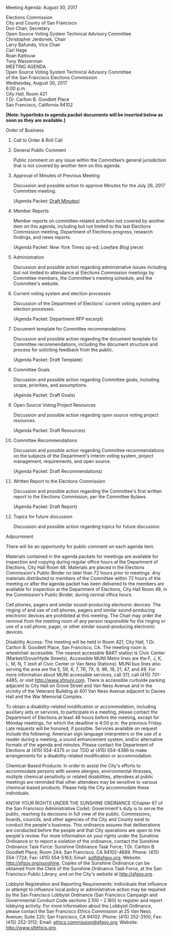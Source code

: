 Meeting Agenda: August 30, 2017


<div id="meeting_header_right" class="headered">
Elections Commission<br>
City and County of San Francisco<br>
Don Chan, Secretary<br>
</div>

<div class="headered">
Open Source Voting System Technical Advisory Committee<br>
Christopher Jerdonek, Chair<br>
Larry Bafundo, Vice Chair<br>
Carl Hage<br>
Roan Kattouw<br>
Tony Wasserman<br>
</div>

<div id="meeting_header_main" class="headered">
MEETING AGENDA<br>
Open Source Voting System Technical Advisory Committee<br>
of the San Francisco Elections Commission<br>
Wednesday, August 30, 2017<br>
6:00 p.m.<br>
City Hall, Room 421<br>
1 Dr. Carlton B. Goodlett Place<br>
San Francisco, California 94102<br>
</div>

**[Note: hyperlinks to agenda packet documents will be inserted below
as soon as they are available.]**

Order of Business

1.  Call to Order & Roll Call

2.  General Public Comment

    Public comment on any issue within the Committee’s general jurisdiction that is not covered by another item on this agenda.

3.  Approval of Minutes of Previous Meeting

    Discussion and possible action to approve Minutes for the July 26, 2017 Committee meeting.

    (Agenda Packet: [Draft Minutes](/meetings/2017-07-26/minutes-draft))

4.  Member Reports

    Member reports on committee-related activities not covered by another
item on this agenda, including but not limited to the last Elections
Commission meeting, Department of Elections progress, research findings,
and news reports.

    (Agenda Packet: _New York Times_ op-ed; _Lawfare Blog_ piece)

5.  Administration

    Discussion and possible action regarding administrative issues including but not limited to attendance at Elections Commission meetings by Committee members, the Committee's meeting schedule, and the Committee's website.

6.  Current voting system and election processes

    Discussion of the Department of Elections' current voting system and
election processes.

    (Agenda Packet: Department RFP excerpt)

7.  Document template for Committee recommendations

    Discussion and possible action regarding the document template for
Committee recommendations, including the document structure and process for
soliciting feedback from the public.

    (Agenda Packet: Draft Template)

8.  Committee Goals

    Discussion and possible action regarding Committee goals, including
scope, priorities, and assumptions.

    (Agenda Packet: Draft Goals)

9.  Open Source Voting Project Resources

    Discussion and possible action regarding open source voting project
resources.

    (Agenda Packet: Draft Resources)

10. Committee Recommendations

    Discussion and possible action regarding Committee recommendations on
the subjects of the Department's interim voting system, project management,
requirements, and open source.

    (Agenda Packet: Draft Recommendations)

11. Written Report to the Elections Commission

    Discussion and possible action regarding the Committee's first written
report to the Elections Commission, per the Committee Bylaws.

    (Agenda Packet: Draft Report)

12. Topics for future discussion

    Discussion and possible action regarding topics for future discussion.

Adjournment


There will be an opportunity for public comment on each agenda item.

Materials contained in the agenda packets for meetings are available for inspection and copying during regular office hours at the Department of Elections, City Hall Room 48.  Materials are placed in the Elections Commission's Public Binder no later than 72 hours prior to meetings.  Any materials distributed to members of the Committee within 72 hours of the meeting or after the agenda packet has been delivered to the members are available for inspection at the Department of Elections, City Hall Room 48, in the Commission's Public Binder, during normal office hours.

Cell phones, pagers and similar sound-producing electronic devices: The ringing of and use of cell phones, pagers and similar sound-producing electronic devices are prohibited at this meeting. The Chair may order the removal from the meeting room of any person responsible for the ringing or use of a cell phone, pager, or other similar sound-producing electronic devices.

Disability Access: The meeting will be held in Room 421, City Hall, 1 Dr. Carlton B. Goodlett Place, San Francisco, CA. The meeting room is wheelchair accessible. The nearest accessible BART station is Civic Center (Market/Grove/Hyde Streets). Accessible MUNI Metro lines are the F, J, K, L, M, N, T (exit at Civic Center or Van Ness Stations). MUNI bus lines also serving the area are the 5, 5R, 6, 7, 7R, 7X, 9, 9R, 19, 21, 47, and 49. For more information about MUNI accessible services, call 311, call (415) 701-4485, or visit http://www.sfmuni.com. There is accessible curbside parking adjacent to City Hall on Grove Street and Van Ness Avenue and in the vicinity of the Veterans Building at 401 Van Ness Avenue adjacent to Davies Hall and the War Memorial Complex.

To obtain a disability-related modification or accommodation, including auxiliary aids or services, to participate in a meeting, please contact the Department of Elections at least 48 hours before the meeting, except for Monday meetings, for which the deadline is 4:00 p.m. the previous Friday.  Late requests will be honored, if possible. Services available on request include the following:  American sign language interpreters or the use of a reader during a meeting, a sound enhancement system, and/or alternative formats of the agenda and minutes.  Please contact the Department of Elections at (415) 554-4375 or our TDD at (415) 554-4386 to make arrangements for a disability-related modification or accommodation.

Chemical-Based Products: In order to assist the City's efforts to accommodate persons with severe allergies, environmental illnesses, multiple chemical sensitivity or related disabilities, attendees at public meetings are reminded that other attendees may be sensitive to various chemical-based products.  Please help the City accommodate these individuals.

KNOW YOUR RIGHTS UNDER THE SUNSHINE ORDINANCE (Chapter 67 of the San Francisco Administrative Code): Government's duty is to serve the public, reaching its decisions in full view of the public. Commissions, boards, councils, and other agencies of the City and County exist to conduct the people's business. This ordinance assures that deliberations are conducted before the people and that City operations are open to the people's review. For more information on your rights under the Sunshine Ordinance or to report a violation of the ordinance, contact the Sunshine Ordinance Task Force: Sunshine Ordinance Task Force; 1 Dr. Carlton B. Goodlett Place; Room 244; San Francisco, CA 94102-4689. Phone: (415) 554-7724; Fax: (415) 554-5163; Email: sotf@sfgov.org; Website: http://sfgov.org/sunshine. Copies of the Sunshine Ordinance can be obtained from the Clerk of the Sunshine Ordinance Task Force, at the San Francisco Public Library, and on the City's website at http://sfgov.org.

Lobbyist Registration and Reporting Requirements: Individuals that influence or attempt to influence local policy or administrative action may be required by the San Francisco Lobbyist Ordinance (San Francisco Campaign and Governmental Conduct Code sections 2.100 – 2.160) to register and report lobbying activity. For more information about the Lobbyist Ordinance, please contact the San Francisco Ethics Commission at 25 Van Ness Avenue; Suite 220; San Francisco, CA 94102. Phone: (415) 252-3100; Fax: (415) 252-3112; Email: ethics.commission@sfgov.org; Website: http://www.sfethics.org.
